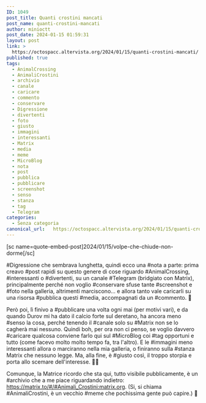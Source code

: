 ```yaml
---
ID: 1049
post_title: Quanti crostini mancati
post_name: quanti-crostini-mancati
author: minioctt
post_date: 2024-01-15 01:59:31
layout: post
link: >
  https://octospacc.altervista.org/2024/01/15/quanti-crostini-mancati/
published: true
tags:
  - AnimalCrossing
  - AnimaliCrostini
  - archivio
  - canale
  - caricare
  - commento
  - conservare
  - Digressione
  - divertenti
  - foto
  - giusto
  - immagini
  - interessanti
  - Matrix
  - media
  - meme
  - MicroBlog
  - nota
  - post
  - pubblica
  - pubblicare
  - screenshot
  - senso
  - stanza
  - tag
  - Telegram
categories:
  - Senza categoria
canonical_url:   https://octospacc.altervista.org/2024/01/15/quanti-crostini-mancati/
---
```

<!-- wp:paragraph -->
<p>[sc name=quote-embed-post]2024/01/15/volpe-che-chiude-non-dorme[/sc]</p>
<!-- /wp:paragraph -->

<!-- wp:paragraph -->
<p>#Digressione che sembrava lunghetta, quindi ecco una #nota a parte: prima creavo #post rapidi su questo genere di cose riguardo #AnimalCrossing, #interessanti o #divertenti, su un canale #Telegram (bridgiato con Matrix), principalmente perché non voglio #conservare sfuse tante #screenshot e #foto nella galleria, altrimenti marciscono… e allora tanto vale caricarli su una risorsa #pubblica questi #media, accompagnati da un #commento. 🐧</p>
<!-- /wp:paragraph -->

<!-- wp:paragraph -->
<p>Però poi, lì finivo a #pubblicare una volta ogni mai (per motivi vari), e da quando Durov mi ha dato il calcio forte sul deretano, ha ancora meno #senso la cosa, perché tenendo il #canale solo su #Matrix non se lo cagherà mai nessuno. Quindi boh, per ora non ci penso, se voglio davvero #caricare qualcosa conviene farlo qui sul #MicroBlog coi #tag opportuni e tutto (come facevo molto molto tempo fa, tra l'altro). E le #immagini meno interessanti allora o marciranno nella mia galleria, o finiranno sulla #stanza Matrix che nessuno legge. Ma, alla fine, è #giusto così, il troppo storpia e porta allo scemare dell'interesse. 😮‍💨</p>
<!-- /wp:paragraph -->

<!-- wp:paragraph -->
<p>Comunque, la Matrice ricordo che sta qui, tutto visibile pubblicamente, è un #archivio che a me piace riguardando indietro: <a href="https://matrix.to/#/#Animali_Crostini:matrix.org">https://matrix.to/#/#Animali_Crostini:matrix.org</a>. (Si, si chiama #AnimaliCrostini, è un vecchio #meme che pochissima gente può capire.) 🍃</p>
<!-- /wp:paragraph -->